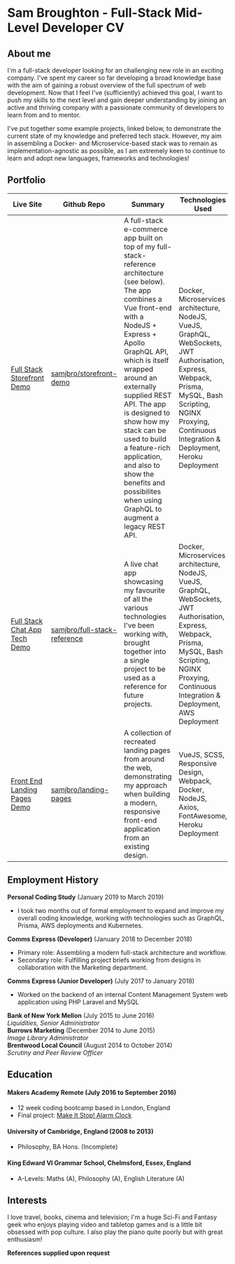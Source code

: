 # Sam Broughton - Full-Stack Mid-Level Developer CV
## About me

I'm a full-stack developer looking for an challenging new role in an exciting company. I've spent my career so far developing a broad knowledge base with the aim of gaining a robust overview of the full spectrum of web development. Now that I feel I've (sufficiently) achieved this goal, I want to push my skills to the next level and gain deeper understanding by joining an active and thriving company with a passionate community of developers to learn from and to mentor.

I've put together some example projects, linked below, to demonstrate the current state of my knowledge and preferred tech stack. However, my aim in assembling a Docker- and Microservice-based stack was to remain as implementation-agnostic as possible, as I am extremely keen to continue to learn and adopt new languages, frameworks and technologies!

## Portfolio
|Live Site|Github Repo|Summary|Technologies Used|
|-------|-------------|---------|------------|
|[Full Stack Storefront Demo](http://storefront.sjbroughton.com) | [samjbro/storefront-demo](https://github.com/samjbro/storefront-demo) | A full-stack e-commerce app built on top of my full-stack-reference architecture (see below). The app combines a Vue front-end with a NodeJS + Express + Apollo GraphQL API, which is itself wrapped around an externally supplied REST API. The app is designed to show how my stack can be used to build a feature-rich application, and also to show the benefits and possibilites when using GraphQL to augment a legacy REST API. | Docker, Microservices architecture, NodeJS, VueJS, GraphQL, WebSockets, JWT Authorisation, Express, Webpack, Prisma, MySQL, Bash Scripting, NGINX Proxying, Continuous Integration & Deployment, Heroku Deployment
|[Full Stack Chat App Tech Demo](http://fullstack.sjbroughton.com) | [samjbro/full-stack-reference](https://github.com/samjbro/full-stack-reference) | A live chat app showcasing my favourite of all the various technologies I've been working with, brought together into a single project to be used as a reference for future projects. | Docker, Microservices architecture, NodeJS, VueJS, GraphQL, WebSockets, JWT Authorisation, Express, Webpack, Prisma, MySQL, Bash Scripting, NGINX Proxying, Continuous Integration & Deployment, AWS Deployment
|[Front End Landing Pages Demo](http://landing-pages.sjbroughton.com) | [samjbro/landing-pages](https://github.com/samjbro/landing-pages) | A collection of recreated landing pages from around the web, demonstrating my approach when building a modern, responsive front-end application from an existing design. | VueJS, SCSS, Responsive Design, Webpack, Docker, NodeJS, Axios, FontAwesome, Heroku Deployment

## Employment History
**Personal Coding Study** (January 2019 to March 2019)
- I took two months out of formal employment to expand and improve my overall coding knowledge, working with technologies such as GraphQL, Prisma, AWS deployments and Kubernetes.

**Comms Express (Developer)** (January 2018 to December 2018)
- Primary role: Assembling a modern full-stack architecture and workflow.
- Secondary role: Fulfilling project briefs working from designs in collaboration with the Marketing department.

**Comms Express (Junior Developer)** (July 2017 to January 2018)
- Worked on the backend of an internal Content Management System web application using PHP Laravel and MySQL

**Bank of New York Mellon** (July 2015 to June 2016)    
*Liquidities, Senior Administrator*   
**Burrows Marketing** (December 2014 to June 2015)   
*Image Library Administrator*  
**Brentwood Local Council** (August 2014 to October 2014)   
*Scrutiny and Peer Review Officer*

## Education
#### Makers Academy Remote (July 2016 to September 2016)
- 12 week coding bootcamp based in London, England
- Final project: [Make It Stop! Alarm Clock](https://github.com/MakeItStop/task-based-alarm)
#### University of Cambridge, England (2008 to 2013)
- Philosophy, BA Hons. (Incomplete)
#### King Edward VI Grammar School, Chelmsford, Essex, England
- A-Levels: Maths (A), Philosophy (A), English Literature (A)

## Interests
I love travel, books, cinema and television; I'm a huge Sci-Fi and Fantasy geek who enjoys playing video and tabletop games and is a little bit obsessed with pop culture. I also play the piano quite poorly but with great enthusiasm!

**References supplied upon request**
